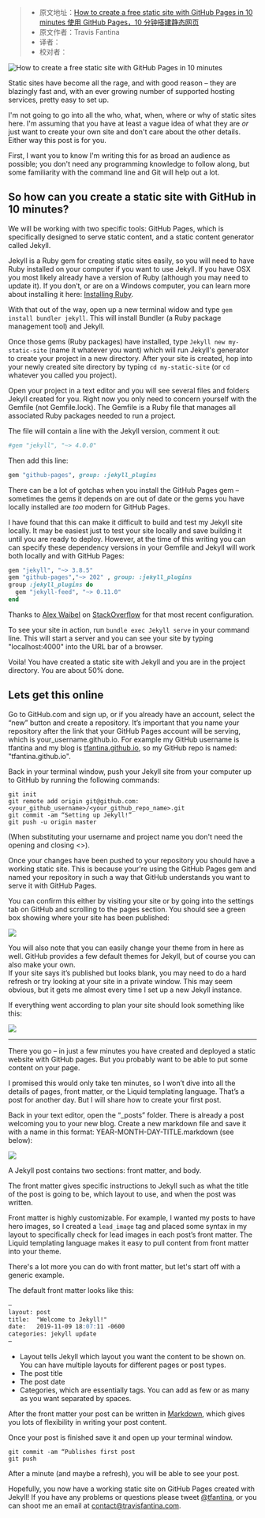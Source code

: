 > * 原文地址：[How to create a free static site with GitHub Pages in 10 minutes 使用 GitHub Pages，10 分钟搭建静态网页](https://www.freecodecamp.org/news/create-a-free-static-site-with-github-pages-in-10-minutes/)
> * 原文作者：Travis Fantina
> * 译者：
> * 校对者：

![How to create a free static site with GitHub Pages in 10 minutes](https://images.unsplash.com/photo-1505682634904-d7c8d95cdc50?ixlib=rb-1.2.1&q=80&fm=jpg&crop=entropy&cs=tinysrgb&w=1080&fit=max&ixid=eyJhcHBfaWQiOjExNzczfQ)

Static sites have become all the rage, and with good reason – they are blazingly fast and, with an ever growing number of supported hosting services, pretty easy to set up.

I'm not going to go into all the who, what, when, where or why of static sites here. I'm assuming that you have at least a vague idea of what they are  _or_ just want to create your own site and don't care about the other details. Either way this post is for you.

First, I want you to know I'm writing this for as broad an audience as possible; you don't need any programming knowledge to follow along, but some familiarity with the command line and Git will help out a lot.

## So how can you create a static site with GitHub in 10 minutes?

We will be working with two specific tools: GitHub Pages, which is specifically designed to serve static content, and a static content generator called Jekyll.

Jekyll is a Ruby gem for creating static sites easily, so you will need to have Ruby installed on your computer if you want to use Jekyll. If you have OSX you most likely already have a version of Ruby (although you may need to update it). If you don’t, or are on a Windows computer, you can learn more about installing it here:  [Installing Ruby][1].

With that out of the way, open up a new terminal widow and type  `gem install bundler jekyll`. This will install Bundler (a Ruby package management tool) and Jekyll.

Once those gems (Ruby packages) have installed, type  `Jekyll new my-static-site`  (name it whatever you want) which will run Jekyll's generator to create your project in a new directory. After your site is created, hop into your newly created site directory by typing  `cd my-static-site`  (or  `cd`  whatever you called you project).

Open your project in a text editor and you will see several files and folders Jekyll created for you. Right now you only need to concern yourself with the Gemfile (not Gemfile.lock). The Gemfile is a Ruby file that manages all associated Ruby packages needed to run a project.

The file will contain a line with the Jekyll version, comment it out:

```ruby
#gem "jekyll", "~> 4.0.0"

```

Then add this line:

```ruby
gem "github-pages", group: :jekyll_plugins

```

There can be a lot of gotchas when you install the GitHub Pages gem – sometimes the gems it depends on are out of date or the gems you have locally installed are  _too_  modern for GitHub Pages.

I have found that this can make it difficult to build and test my Jekyll site locally. It may be easiest just to test your site locally and save building it until you are ready to deploy. However, at the time of this writing you can can specify these dependency versions in your Gemfile and Jekyll will work both locally and with GitHub Pages:

```ruby
gem "jekyll", "~> 3.8.5"
gem "github-pages","~> 202" , group: :jekyll_plugins
group :jekyll_plugins do
  gem "jekyll-feed", "~> 0.11.0"
end

```

Thanks to  [Alex Waibel][2]  on  [StackOverflow][3]  for that most recent configuration.

To see your site in action, run  `bundle exec Jekyll serve`  in your command line. This will start a server and you can see your site by typing "localhost:4000" into the URL bar of a browser.

Voila! You have created a static site with Jekyll and you are in the project directory. You are about 50% done.

## Lets get this online

Go to GitHub.com and sign up, or if you already have an account, select the “new” button and create a repository. It’s important that you name your repository after the link that your GitHub Pages account will be serving, which is your\_username.github.io. For example my GitHub username is tfantina and my blog is  [tfantina.github.io][4], so my GitHub repo is named: "tfantina.github.io".

Back in your terminal window, push your Jekyll site from your computer up to GitHub by running the following commands:

```shell
git init
git remote add origin git@github.com:<your_github_username>/<your_github_repo_name>.git
git commit -am “Setting up Jekyll!”
git push -u origin master

```

(When substituting your username and project name you don't need the opening and closing <>).

Once your changes have been pushed to your repository you should have a working static site. This is because your're using the GitHub Pages gem and named your repository in such a way that GitHub understands you want to serve it with GitHub Pages.

You can confirm this either by visiting your site or by going into the settings tab on GitHub and scrolling to the pages section. You should see a green box showing where your site has been published:

![](https://www.freecodecamp.org/news/content/images/2019/11/DFAC66CE-C182-4ECA-9379-87843C730645.png)

You will also note that you can easily change your theme from in here as well. GitHub provides a few default themes for Jekyll, but of course you can also make your own.  
If your site says it’s published but looks blank, you may need to do a hard refresh or try looking at your site in a private window. This may seem obvious, but it gets me almost every time I set up a new Jekyll instance.

If everything went according to plan your site should look something like this:

![](https://www.freecodecamp.org/news/content/images/2019/11/65F58F30-3000-44E5-96CF-DCC1CFEDF953.png)

---

There you go – in just a few minutes you have created and deployed a static website with GitHub pages. But you probably want to be able to put some content on your page.

I promised this would only take ten minutes, so I won’t dive into all the details of pages, front matter, or the Liquid templating language. That’s a post for another day. But I will share how to create your first post.

Back in your text editor, open the “\_posts” folder. There is already a post welcoming you to your new blog. Create a new markdown file and save it with a name in this format: YEAR-MONTH-DAY-TITLE.markdown (see below):

![](https://www.freecodecamp.org/news/content/images/2019/11/B90755E4-B12A-4038-8DD7-AF945E73FE43.png)

A Jekyll post contains two sections: front matter, and body.

The front matter gives specific instructions to Jekyll such as what the title of the post is going to be, which layout to use, and when the post was written.

Front matter is highly customizable. For example, I wanted my posts to have hero images, so I created a  `lead_image`  tag and placed some syntax in my layout to specifically check for lead images in each post’s front matter. The Liquid templating language makes it easy to pull content from front matter into your theme.

There's a lot more you can do with front matter, but let's start off with a generic example.

The default front matter looks like this:

```markdown
—
layout: post 
title:  "Welcome to Jekyll!"
date:   2019-11-09 18:07:11 -0600
categories: jekyll update
—

```

-   Layout tells Jekyll which layout you want the content to be shown on. You can have multiple layouts for different pages or post types.
-   The post title
-   The post date
-   Categories, which are essentially tags. You can add as few or as many as you want separated by spaces.

After the front matter your post can be written in  [Markdown][5], which gives you lots of flexibility in writing your post content.

Once your post is finished save it and open up your terminal window.

```shell
git commit -am “Publishes first post
git push
```

After a minute (and maybe a refresh), you will be able to see your post.

Hopefully, you now have a working static site on GitHub Pages created with Jekyll! If you have any problems or questions please tweet  [@tfantina][6], or you can shoot me an email at  contact@travisfantina.com.

[1]: https://www.ruby-lang.org/en/documentation/installation/
[2]: https://stackoverflow.com/users/6885157/alex-waibel
[3]: https://stackoverflow.com/questions/58598084/how-does-one-downgrade-jekyll-to-work-with-github-pages
[4]: https://tfantina.github.io/
[5]: https://github.com/adam-p/markdown-here/wiki/Markdown-Cheatsheet
[6]: https://twitter.com/tfantina
